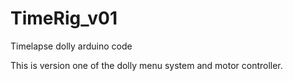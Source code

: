 # TimeRig_v01
Timelapse dolly arduino code

This is version one of the dolly menu system and motor controller.
